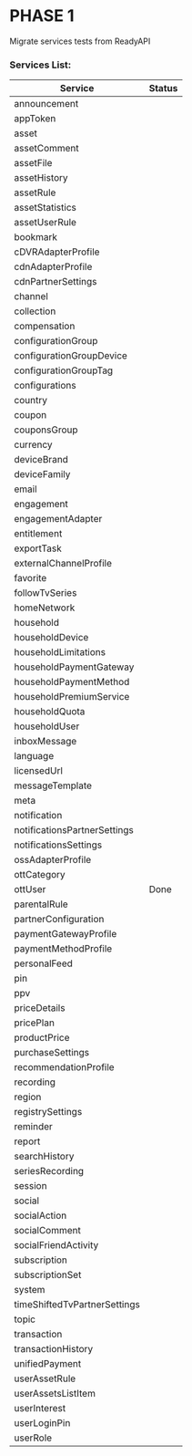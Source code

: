 # PHASE 1
Migrate services tests from ReadyAPI

### Services List:
| Service                      | Status |
|------------------------------|--------|
| announcement                 |        |
| appToken                     |        |
| asset                        |        |
| assetComment                 |        |
| assetFile                    |        |
| assetHistory                 |        |
| assetRule                    |        |
| assetStatistics              |        |
| assetUserRule                |        |
| bookmark                     |        |
| cDVRAdapterProfile           |        |
| cdnAdapterProfile            |        |
| cdnPartnerSettings           |        |
| channel                      |        |
| collection                   |        |
| compensation                 |        |
| configurationGroup           |        |
| configurationGroupDevice     |        |
| configurationGroupTag        |        |
| configurations               |        |
| country                      |        |
| coupon                       |        |
| couponsGroup                 |        |
| currency                     |        |
| deviceBrand                  |        |
| deviceFamily                 |        |
| email                        |        |
| engagement                   |        |
| engagementAdapter            |        |
| entitlement                  |        |
| exportTask                   |        |
| externalChannelProfile       |        |
| favorite                     |        |
| followTvSeries               |        |
| homeNetwork                  |        |
| household                    |        |
| householdDevice              |        |
| householdLimitations         |        |
| householdPaymentGateway      |        |
| householdPaymentMethod       |        |
| householdPremiumService      |        |
| householdQuota               |        |
| householdUser                |        |
| inboxMessage                 |        |
| language                     |        |
| licensedUrl                  |        |
| messageTemplate              |        |
| meta                         |        |
| notification                 |        |
| notificationsPartnerSettings |        |
| notificationsSettings        |        |
| ossAdapterProfile            |        |
| ottCategory                  |        |
| ottUser                      | Done   |
| parentalRule                 |        |
| partnerConfiguration         |        |
| paymentGatewayProfile        |        |
| paymentMethodProfile         |        |
| personalFeed                 |        |
| pin                          |        |
| ppv                          |        |
| priceDetails                 |        |
| pricePlan                    |        |
| productPrice                 |        |
| purchaseSettings             |        |
| recommendationProfile        |        |
| recording                    |        |
| region                       |        |
| registrySettings             |        |
| reminder                     |        |
| report                       |        |
| searchHistory                |        |
| seriesRecording              |        |
| session                      |        |
| social                       |        |
| socialAction                 |        |
| socialComment                |        |
| socialFriendActivity         |        |
| subscription                 |        |
| subscriptionSet              |        |
| system                       |        |
| timeShiftedTvPartnerSettings |        |
| topic                        |        |
| transaction                  |        |
| transactionHistory           |        |
| unifiedPayment               |        |
| userAssetRule                |        |
| userAssetsListItem           |        |
| userInterest                 |        |
| userLoginPin                 |        |
| userRole                     |        |
